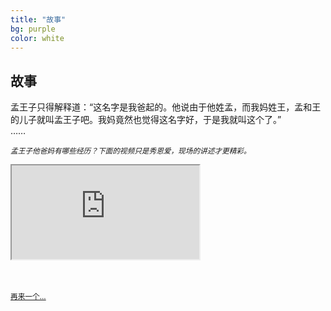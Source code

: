 ```yaml
---
title: "故事"
bg: purple
color: white
---
```


## 故事

<div class="center">
	<p>孟王子只得解释道：“这名字是我爸起的。他说由于他姓孟，而我妈姓王，孟和王的儿子就叫孟王子吧。我妈竟然也觉得这名字好，于是我就叫这个了。”<br>……</p>
	<p><i><small>孟王子他爸妈有哪些经历？下面的视频只是秀恩爱，现场的讲述才更精彩。</small></i></p> 
	<div class="icontain"><iframe src="http://player.youku.com/embed/XNjcyNzQ2MzU2" allowfullscreen></iframe></div>
	<br><br>
	<p><a href="http://v.youku.com/v_show/id_XOTA5MTUyMjIw.html?from=y1.7-2"><small>再来一个...</small></a></p>
</div>

